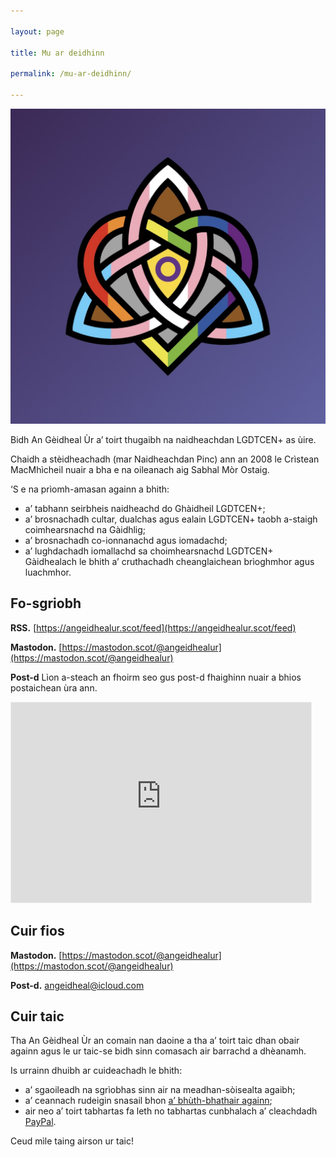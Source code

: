 ```yaml
---

layout: page

title: Mu ar deidhinn

permalink: /mu-ar-deidhinn/

---
```


<img class="avatar" src="/images/icons/AGU_Logo_2023.jpg" />

Bidh An Gèidheal Ùr a’ toirt thugaibh na naidheachdan LGDTCEN+ as ùire.

Chaidh a stèidheachadh (mar Naidheachdan Pinc) ann an 2008 le Crìstean MacMhìcheil nuair a bha e na oileanach aig Sabhal Mòr Ostaig.

‘S e na prìomh-amasan againn a bhith:

- a’ tabhann seirbheis naidheachd do Ghàidheil LGDTCEN+;
- a’ brosnachadh cultar, dualchas agus ealain LGDTCEN+ taobh a-staigh coimhearsnachd na Gàidhlig;
- a’ brosnachadh co-ionnanachd agus iomadachd;
- a’ lughdachadh iomallachd sa choimhearsnachd LGDTCEN+ Gàidhealach le bhith a’ cruthachadh cheanglaichean brìoghmhor agus luachmhor.

## Fo-sgriobh

**RSS.** [https://angeidhealur.scot/feed](https://angeidhealur.scot/feed)

<!--**Threads.** [https://threads.net/@angeidhealur](https://threads.net/@angeidhealur)-->

**Mastodon.** [https://mastodon.scot/@angeidhealur](https://mastodon.scot/@angeidhealur)

**Post-d** Lìon a-steach an fhoirm seo gus post-d fhaighinn nuair a bhios postaichean ùra ann.

<iframe src="https://angeidhealur.substack.com/embed" width="480" height="320" style="border:1px solid #EEE; background:white;" frameborder="0" scrolling="no"></iframe>

## Cuir fios

<!--**Threads.** [https://threads.net/@angeidhealur](https://threads.net/@angeidhealur)-->

**Mastodon.** [https://mastodon.scot/@angeidhealur](https://mastodon.scot/@angeidhealur)

**Post-d.** [angeidheal@icloud.com](mailto:angeidheal@icloud.com)

## Cuir taic

Tha An Gèidheal Ùr an comain nan daoine a tha a’ toirt taic dhan obair againn agus le ur taic-se bidh sinn comasach air barrachd a dhèanamh.

Is urrainn dhuibh ar cuideachadh le bhith:

- a’ sgaoileadh na sgrìobhas sinn air na meadhan-sòisealta agaibh;
- a’ ceannach rudeigin snasail bhon [a’ bhùth-bhathair againn](https://angeidhealur.myspreadshop.co.uk/);
- air neo a’ toirt tabhartas fa leth no tabhartas cunbhalach a’ cleachdadh [PayPal](https://www.paypal.com/donate/?hosted_button_id=33K2N9HRBJ4QS).

Ceud mìle taing airson ur taic!